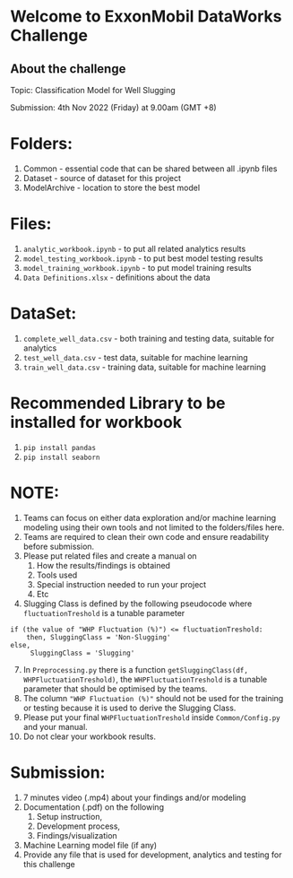 # Welcome to ExxonMobil DataWorks Challenge

## About the challenge
Topic: Classification Model for Well Slugging

Submission: 4th Nov 2022 (Friday) at 9.00am (GMT +8)

# Folders:
1. Common - essential code that can be shared between all .ipynb files
2. Dataset - source of dataset for this project
3. ModelArchive - location to store the best model


# Files:
1. `analytic_workbook.ipynb` - to put all related analytics results 
2. `model_testing_workbook.ipynb` - to put best model testing results
3. `model_training_workbook.ipynb` - to put model training results
4. `Data Definitions.xlsx` - definitions about the data


# DataSet:
1. `complete_well_data.csv` - both training and testing data, suitable for analytics
2. `test_well_data.csv`     - test data, suitable for machine learning
3. `train_well_data.csv`    - training data, suitable for machine learning


# Recommended Library to be installed for workbook  
1. `pip install pandas`
2. `pip install seaborn`


# NOTE:
1. Teams can focus on either data exploration and/or machine learning modeling using their own tools and not limited to the folders/files here. 
2. Teams are required to clean their own code and ensure readability before submission.
3. Please put related files and create a manual on 
   1. How the results/findings is obtained 
   2. Tools used 
   3. Special instruction needed to run your project
   4. Etc
4. Slugging Class is defined by the following pseudocode where `fluctuationTreshold` is a tunable parameter
```
if (the value of "WHP Fluctuation (%)") <= fluctuationTreshold: 
    then, SluggingClass = 'Non-Slugging'
else,
     SluggingClass = 'Slugging'
```
7. In `Preprocessing.py` there is a function `getSluggingClass(df, WHPFluctuationTreshold)`, the `WHPFluctuationTreshold` is a tunable parameter that should be optimised by the teams.
8. The column `"WHP Fluctuation (%)"` should not be used for the training or testing because it is used to derive the Slugging Class.
9. Please put your final `WHPFluctuationTreshold` inside `Common/Config.py` and your manual. 
10. Do not clear your workbook results.


# Submission:
1. 7 minutes video (.mp4) about your findings and/or modeling
2. Documentation (.pdf) on the following
    1. Setup instruction, 
    2. Development process, 
    3. Findings/visualization
3. Machine Learning model file (if any)
4. Provide any file that is used for development, analytics and testing for this challenge